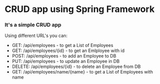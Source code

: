 # CRUD app using Spring Framework

### It's a simple CRUD app 
Using different URL's you can:
- GET:      /api/employees - to get a List of Employees
- GET:      /api/employees/{id} - to get an Emlployee with id
- POST:     /api/employees - to add an Employee to DB
- PUT:      /api/employees - to update an Employee in DB
- DELETE:   /api/employees/{id} - to delete an Employee from DB
- GET:      /api/employees/name/{name} - to get a List of Employees with name
    
